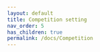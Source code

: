 ```yaml
---
layout: default
title: Competition setting
nav_order: 5
has_children: true
permalink: /docs/Competition
---
```


<!--TODO: Competition Introduction-->
